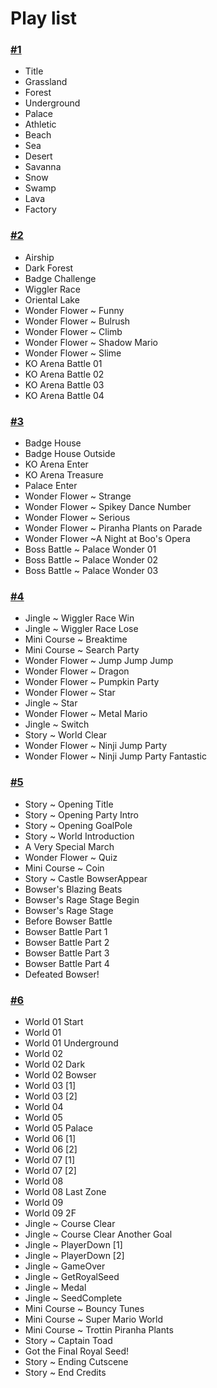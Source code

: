 # Play list

### [#1](https://scratch.mit.edu/projects/918492449)
* Title
* Grassland
* Forest
* Underground
* Palace
* Athletic
* Beach
* Sea
* Desert
* Savanna
* Snow
* Swamp
* Lava
* Factory

### [#2](https://scratch.mit.edu/projects/924459482)
* Airship
* Dark Forest
* Badge Challenge
* Wiggler Race
* Oriental Lake
* Wonder Flower ~ Funny
* Wonder Flower ~ Bulrush
* Wonder Flower ~ Climb
* Wonder Flower ~ Shadow Mario
* Wonder Flower ~ Slime
* KO Arena Battle 01
* KO Arena Battle 02
* KO Arena Battle 03
* KO Arena Battle 04

### [#3](https://scratch.mit.edu/projects/936833923)
* Badge House
* Badge House Outside
* KO Arena Enter
* KO Arena Treasure
* Palace Enter
* Wonder Flower ~ Strange
* Wonder Flower ~ Spikey Dance Number
* Wonder Flower ~ Serious
* Wonder Flower ~ Piranha Plants on Parade
* Wonder Flower ~A Night at Boo's Opera
* Boss Battle ~ Palace Wonder 01
* Boss Battle ~ Palace Wonder 02
* Boss Battle ~ Palace Wonder 03

### [#4](https://scratch.mit.edu/projects/936838051)
* Jingle ~ Wiggler Race Win
* Jingle ~ Wiggler Race Lose
* Mini Course ~ Breaktime
* Mini Course ~ Search Party
* Wonder Flower ~ Jump Jump Jump
* Wonder Flower ~ Dragon
* Wonder Flower ~ Pumpkin Party
* Wonder Flower ~ Star
* Jingle ~ Star
* Wonder Flower ~ Metal Mario
* Jingle ~ Switch
* Story ~ World Clear
* Wonder Flower ~ Ninji Jump Party
* Wonder Flower ~ Ninji Jump Party Fantastic

### [#5](https://scratch.mit.edu/projects/947445462)
* Story ~ Opening Title
* Story ~ Opening Party Intro
* Story ~ Opening GoalPole
* Story ~ World Introduction
* A Very Special March
* Wonder Flower ~ Quiz
* Mini Course ~ Coin
* Story ~ Castle BowserAppear
* Bowser's Blazing Beats
* Bowser's Rage Stage Begin
* Bowser's Rage Stage
* Before Bowser Battle
* Bowser Battle Part 1
* Bowser Battle Part 2
* Bowser Battle Part 3
* Bowser Battle Part 4
* Defeated Bowser!

### [#6](https://koromoko10.github.io/Scratch)
* World 01 Start
* World 01
* World 01 Underground
* World 02
* World 02 Dark
* World 02 Bowser
* World 03 [1]
* World 03 [2]
* World 04
* World 05
* World 05 Palace
* World 06 [1]
* World 06 [2]
* World 07 [1]
* World 07 [2]
* World 08
* World 08 Last Zone
* World 09
* World 09 2F
* Jingle ~ Course Clear
* Jingle ~ Course Clear Another Goal
* Jingle ~ PlayerDown [1]
* Jingle ~ PlayerDown [2]
* Jingle ~ GameOver
* Jingle ~ GetRoyalSeed
* Jingle ~ Medal
* Jingle ~ SeedComplete
* Mini Course ~ Bouncy Tunes
* Mini Course ~ Super Mario World
* Mini Course ~ Trottin Piranha Plants
* Story ~ Captain Toad
* Got the Final Royal Seed!
* Story ~ Ending Cutscene
* Story ~ End Credits
